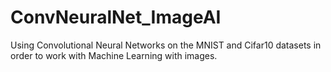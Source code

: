 # ConvNeuralNet_ImageAI
Using Convolutional Neural Networks on the MNIST and Cifar10 datasets in order to work with Machine Learning with images.
